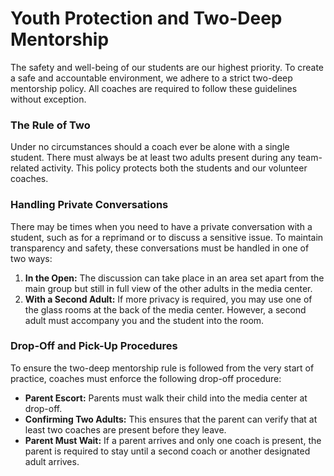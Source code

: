 # Youth Protection and Two-Deep Mentorship

The safety and well-being of our students are our highest priority. To create a safe and accountable environment, we adhere to a strict two-deep mentorship policy. All coaches are required to follow these guidelines without exception.

### The Rule of Two

Under no circumstances should a coach ever be alone with a single student. There must always be at least two adults present during any team-related activity. This policy protects both the students and our volunteer coaches.

### Handling Private Conversations

There may be times when you need to have a private conversation with a student, such as for a reprimand or to discuss a sensitive issue. To maintain transparency and safety, these conversations must be handled in one of two ways:

1.  **In the Open:** The discussion can take place in an area set apart from the main group but still in full view of the other adults in the media center.
2.  **With a Second Adult:** If more privacy is required, you may use one of the glass rooms at the back of the media center. However, a second adult must accompany you and the student into the room.

### Drop-Off and Pick-Up Procedures

To ensure the two-deep mentorship rule is followed from the very start of practice, coaches must enforce the following drop-off procedure:

* **Parent Escort:** Parents must walk their child into the media center at drop-off.
* **Confirming Two Adults:** This ensures that the parent can verify that at least two coaches are present before they leave.
* **Parent Must Wait:** If a parent arrives and only one coach is present, the parent is required to stay until a second coach or another designated adult arrives.
